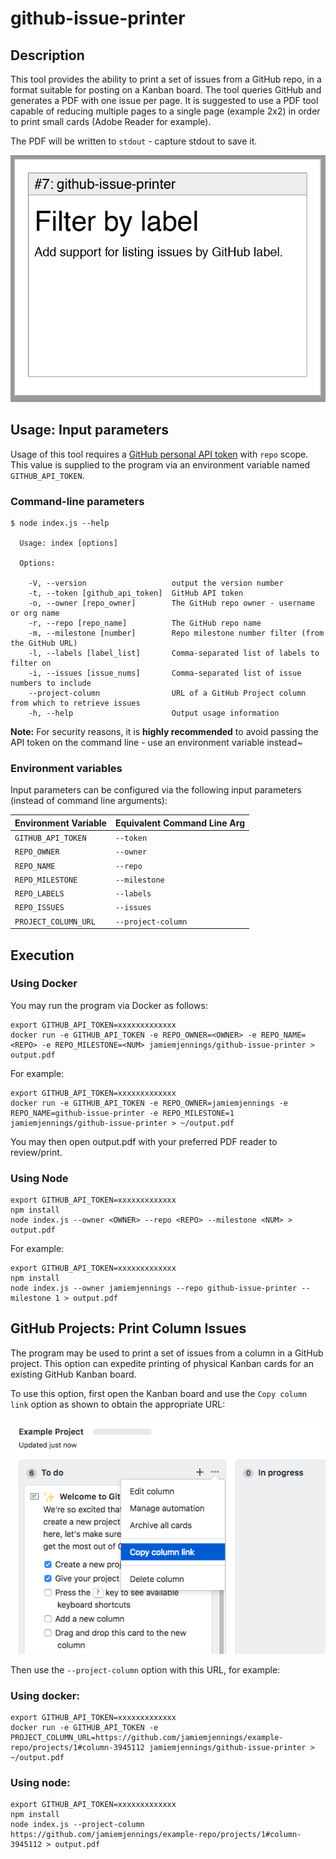 # github-issue-printer

## Description

This tool provides the ability to print a set of issues from a GitHub repo, in a format suitable for posting on a Kanban board. The tool queries GitHub and generates a PDF with one issue per page. It is suggested to use a PDF tool capable of reducing multiple pages to a single page (example 2x2) in order to print small cards (Adobe Reader for example).

The PDF will be written to `stdout` - capture stdout to save it.

![Example Issue Card](./img/example-issue-card.png)

## Usage: Input parameters

Usage of this tool requires a [GitHub personal API token](https://help.github.com/articles/creating-a-personal-access-token-for-the-command-line/) with `repo` scope. This value is supplied to the program via an environment variable named `GITHUB_API_TOKEN`.

### Command-line parameters

```console
$ node index.js --help

  Usage: index [options]

  Options:

    -V, --version                   output the version number
    -t, --token [github_api_token]  GitHub API token
    -o, --owner [repo_owner]        The GitHub repo owner - username or org name
    -r, --repo [repo_name]          The GitHub repo name
    -m, --milestone [number]        Repo milestone number filter (from the GitHub URL)
    -l, --labels [label_list]       Comma-separated list of labels to filter on
    -i, --issues [issue_nums]       Comma-separated list of issue numbers to include
    --project-column                URL of a GitHub Project column from which to retrieve issues
    -h, --help                      Output usage information
```

**Note:** For security reasons, it is **highly recommended** to avoid passing the API token on the command line - use an environment variable instead~

### Environment variables

Input parameters can be configured via the following input parameters (instead of command line arguments):

| Environment Variable | Equivalent Command Line Arg
| -------------------- | ---------------------------
| `GITHUB_API_TOKEN`   | `--token`
| `REPO_OWNER`         | `--owner`
| `REPO_NAME`          | `--repo`
| `REPO_MILESTONE`     | `--milestone`
| `REPO_LABELS`        | `--labels`
| `REPO_ISSUES`        | `--issues`
| `PROJECT_COLUMN_URL` | `--project-column`

## Execution

### Using Docker

You may run the program via Docker as follows:

```console
export GITHUB_API_TOKEN=xxxxxxxxxxxxx
docker run -e GITHUB_API_TOKEN -e REPO_OWNER=<OWNER> -e REPO_NAME=<REPO> -e REPO_MILESTONE=<NUM> jamiemjennings/github-issue-printer > output.pdf
```

For example:

```console
export GITHUB_API_TOKEN=xxxxxxxxxxxxx
docker run -e GITHUB_API_TOKEN -e REPO_OWNER=jamiemjennings -e REPO_NAME=github-issue-printer -e REPO_MILESTONE=1 jamiemjennings/github-issue-printer > ~/output.pdf
```

You may then open output.pdf with your preferred PDF reader to review/print.

### Using Node

```console
export GITHUB_API_TOKEN=xxxxxxxxxxxxx
npm install
node index.js --owner <OWNER> --repo <REPO> --milestone <NUM> > output.pdf
```

For example:

```console
export GITHUB_API_TOKEN=xxxxxxxxxxxxx
npm install
node index.js --owner jamiemjennings --repo github-issue-printer --milestone 1 > output.pdf
```

## GitHub Projects: Print Column Issues

The program may be used to print a set of issues from a column in a GitHub project. This option can expedite printing of physical Kanban cards for an existing GitHub Kanban board.

To use this option, first open the Kanban board and use the `Copy column link` option as shown to obtain the appropriate URL:

![Get GitHub project column URL](./img/github-project-column.png)

Then use the `--project-column` option with this URL, for example:


### Using docker:

```console
export GITHUB_API_TOKEN=xxxxxxxxxxxxx
docker run -e GITHUB_API_TOKEN -e PROJECT_COLUMN_URL=https://github.com/jamiemjennings/example-repo/projects/1#column-3945112 jamiemjennings/github-issue-printer > ~/output.pdf
```

### Using node:

```console
export GITHUB_API_TOKEN=xxxxxxxxxxxxx
npm install
node index.js --project-column https://github.com/jamiemjennings/example-repo/projects/1#column-3945112 > output.pdf
```


